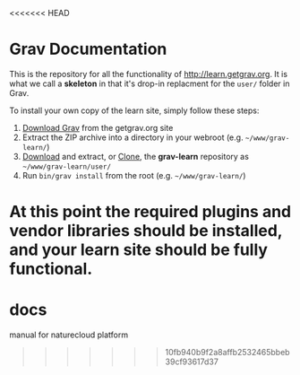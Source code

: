 <<<<<<< HEAD
# Grav Documentation

This is the repository for all the functionality of http://learn.getgrav.org. It is what we call a **skeleton** in that it's drop-in replacment for the `user/` folder in Grav. 

To install your own copy of the learn site, simply follow these steps:

1. [Download Grav](http://getgrav.org/downloads) from the getgrav.org site
2. Extract the ZIP archive into a directory in your webroot (e.g. `~/www/grav-learn/`)
3. [Download](https://github.com/getgrav/grav-learn/archive/develop.zip) and extract, or [Clone](https://github.com/getgrav/grav-learn.git), the **grav-learn** repository as `~/www/grav-learn/user/`
4. Run `bin/grav install` from the root (e.g. `~/www/grav-learn/`)

At this point the required plugins and vendor libraries should be installed, and your learn site should be fully functional.
=======
# docs
manual for naturecloud platform
>>>>>>> 10fb940b9f2a8affb2532465bbeb39cf93617d37
